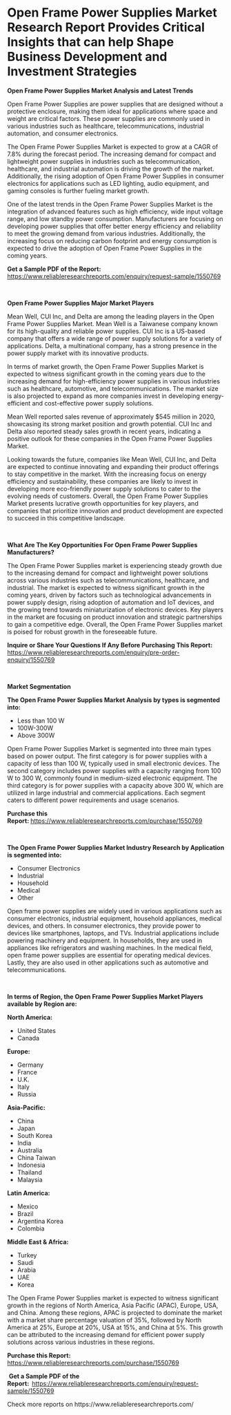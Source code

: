 <p><h1>Open Frame Power Supplies Market Research Report Provides Critical Insights that can help Shape Business Development and Investment Strategies</h1></p><p><strong>Open Frame Power Supplies Market Analysis and Latest Trends</strong></p>
<p><p>Open Frame Power Supplies are power supplies that are designed without a protective enclosure, making them ideal for applications where space and weight are critical factors. These power supplies are commonly used in various industries such as healthcare, telecommunications, industrial automation, and consumer electronics.</p><p>The Open Frame Power Supplies Market is expected to grow at a CAGR of 7.8% during the forecast period. The increasing demand for compact and lightweight power supplies in industries such as telecommunication, healthcare, and industrial automation is driving the growth of the market. Additionally, the rising adoption of Open Frame Power Supplies in consumer electronics for applications such as LED lighting, audio equipment, and gaming consoles is further fueling market growth.</p><p>One of the latest trends in the Open Frame Power Supplies Market is the integration of advanced features such as high efficiency, wide input voltage range, and low standby power consumption. Manufacturers are focusing on developing power supplies that offer better energy efficiency and reliability to meet the growing demand from various industries. Additionally, the increasing focus on reducing carbon footprint and energy consumption is expected to drive the adoption of Open Frame Power Supplies in the coming years.</p></p>
<p><strong>Get a Sample PDF of the Report:&nbsp;</strong> <a href="https://www.reliableresearchreports.com/enquiry/request-sample/1550769">https://www.reliableresearchreports.com/enquiry/request-sample/1550769</a></p>
<p>&nbsp;</p>
<p><strong>Open Frame Power Supplies Major Market Players</strong></p>
<p><p>Mean Well, CUI Inc, and Delta are among the leading players in the Open Frame Power Supplies Market. Mean Well is a Taiwanese company known for its high-quality and reliable power supplies. CUI Inc is a US-based company that offers a wide range of power supply solutions for a variety of applications. Delta, a multinational company, has a strong presence in the power supply market with its innovative products.</p><p>In terms of market growth, the Open Frame Power Supplies Market is expected to witness significant growth in the coming years due to the increasing demand for high-efficiency power supplies in various industries such as healthcare, automotive, and telecommunications. The market size is also projected to expand as more companies invest in developing energy-efficient and cost-effective power supply solutions.</p><p>Mean Well reported sales revenue of approximately $545 million in 2020, showcasing its strong market position and growth potential. CUI Inc and Delta also reported steady sales growth in recent years, indicating a positive outlook for these companies in the Open Frame Power Supplies Market.</p><p>Looking towards the future, companies like Mean Well, CUI Inc, and Delta are expected to continue innovating and expanding their product offerings to stay competitive in the market. With the increasing focus on energy efficiency and sustainability, these companies are likely to invest in developing more eco-friendly power supply solutions to cater to the evolving needs of customers. Overall, the Open Frame Power Supplies Market presents lucrative growth opportunities for key players, and companies that prioritize innovation and product development are expected to succeed in this competitive landscape.</p></p>
<p>&nbsp;</p>
<p><strong>What Are The Key Opportunities For Open Frame Power Supplies Manufacturers?</strong></p>
<p><p>The Open Frame Power Supplies market is experiencing steady growth due to the increasing demand for compact and lightweight power solutions across various industries such as telecommunications, healthcare, and industrial. The market is expected to witness significant growth in the coming years, driven by factors such as technological advancements in power supply design, rising adoption of automation and IoT devices, and the growing trend towards miniaturization of electronic devices. Key players in the market are focusing on product innovation and strategic partnerships to gain a competitive edge. Overall, the Open Frame Power Supplies market is poised for robust growth in the foreseeable future.</p></p>
<p><strong>Inquire or Share Your Questions If Any Before Purchasing This Report:</strong> <a href="https://www.reliableresearchreports.com/enquiry/pre-order-enquiry/1550769">https://www.reliableresearchreports.com/enquiry/pre-order-enquiry/1550769</a></p>
<p>&nbsp;</p>
<p><strong>Market Segmentation</strong></p>
<p><strong>The Open Frame Power Supplies Market Analysis by types is segmented into:</strong></p>
<p><ul><li>Less than 100 W</li><li>100W-300W</li><li>Above 300W</li></ul></p>
<p><p>Open Frame Power Supplies Market is segmented into three main types based on power output. The first category is for power supplies with a capacity of less than 100 W, typically used in small electronic devices. The second category includes power supplies with a capacity ranging from 100 W to 300 W, commonly found in medium-sized electronic equipment. The third category is for power supplies with a capacity above 300 W, which are utilized in large industrial and commercial applications. Each segment caters to different power requirements and usage scenarios.</p></p>
<p><strong>Purchase this Report:&nbsp;</strong><a href="https://www.reliableresearchreports.com/purchase/1550769">https://www.reliableresearchreports.com/purchase/1550769</a></p>
<p>&nbsp;</p>
<p><strong>The Open Frame Power Supplies Market Industry Research by Application is segmented into:</strong></p>
<p><ul><li>Consumer Electronics</li><li>Industrial</li><li>Household</li><li>Medical</li><li>Other</li></ul></p>
<p><p>Open frame power supplies are widely used in various applications such as consumer electronics, industrial equipment, household appliances, medical devices, and others. In consumer electronics, they provide power to devices like smartphones, laptops, and TVs. Industrial applications include powering machinery and equipment. In households, they are used in appliances like refrigerators and washing machines. In the medical field, open frame power supplies are essential for operating medical devices. Lastly, they are also used in other applications such as automotive and telecommunications.</p></p>
<p>&nbsp;</p>
<p><strong>In terms of Region, the Open Frame Power Supplies Market Players available by Region are:</strong></p>
<p>
    <p> <strong> North America: </strong>
        <ul>
            <li>United States</li>
            <li>Canada</li>
        </ul>
        </p> 
    <p> <strong> Europe: </strong>
        <ul>
            <li>Germany</li>
            <li>France</li>
            <li>U.K.</li>
            <li>Italy</li>
            <li>Russia</li>
        </ul>
        </p> 
    <p> <strong> Asia-Pacific: </strong>
        <ul>
            <li>China</li>
            <li>Japan</li>
            <li>South Korea</li>
            <li>India</li>
            <li>Australia</li>
            <li>China Taiwan</li>
            <li>Indonesia</li>
            <li>Thailand</li>
            <li>Malaysia</li>
        </ul>
        </p> 
    <p> <strong> Latin America: </strong>
        <ul>
            <li>Mexico</li>
            <li>Brazil</li>
            <li>Argentina Korea</li>
            <li>Colombia</li>
        </ul>
        </p> 
    <p> <strong> Middle East & Africa: </strong>
        <ul>
            <li>Turkey</li>
            <li>Saudi</li>
            <li>Arabia</li>
            <li>UAE</li>
            <li>Korea</li>
        </ul>
    </p>
    </p>
<p><p>The Open Frame Power Supplies market is expected to witness significant growth in the regions of North America, Asia Pacific (APAC), Europe, USA, and China. Among these regions, APAC is projected to dominate the market with a market share percentage valuation of 35%, followed by North America at 25%, Europe at 20%, USA at 15%, and China at 5%. This growth can be attributed to the increasing demand for efficient power supply solutions across various industries in these regions.</p></p>
<p><strong>Purchase this Report: </strong><a href="https://www.reliableresearchreports.com/purchase/1550769">https://www.reliableresearchreports.com/purchase/1550769</a></p>
<p>&nbsp;<strong>Get a Sample PDF of the Report:&nbsp;&nbsp;</strong><a href="https://www.reliableresearchreports.com/enquiry/request-sample/1550769">https://www.reliableresearchreports.com/enquiry/request-sample/1550769</a></p>
<p><strong></strong></p>
<p>Check more reports on https://www.reliableresearchreports.com/</p>